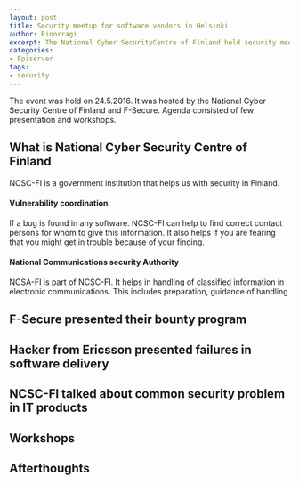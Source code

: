 ```yaml
---
layout: post
title: Security meetup for software vendors in Helsinki
author: Rinorragi
excerpt: The National Cyber SecurityCentre of Finland held security meetup for software vendors. Here is what you missed
categories: 
- Episerver
tags: 
- security
---
```

The event was hold on 24.5.2016. It was hosted by the National Cyber Security Centre of Finland and F-Secure. Agenda consisted of few presentation and workshops. 

## What is National Cyber Security Centre of Finland

NCSC-FI is a government institution that helps us with security in Finland. 

#### Vulnerability coordination

If a bug is found in any software. NCSC-FI can help to find correct contact persons for whom to give this information. It also helps if you are fearing that you might get in trouble because of your finding. 

#### National Communications security Authority

NCSA-FI is part of NCSC-FI. It helps in handling of classified information in electronic communications. This includes preparation, guidance of handling 

## F-Secure presented their bounty program

## Hacker from Ericsson presented failures in software delivery

## NCSC-FI talked about common security problem in IT products

## Workshops

## Afterthoughts 